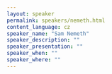 ```yaml
---
layout: speaker
permalink: speakers/nemeth.html
content_language: cz
speaker_name: "Sam Nemeth"
speaker_description: ""
speaker_presentation: ""
speaker_when: ""
speaker_where: ""
---
```


